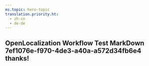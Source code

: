 ```yaml
---
ms.topic: hero-topic
translation.priority.ht: 
  - zh-cn
  - de-de
---
```

## OpenLocalization Workflow Test MarkDown 7ef1076e-f970-4de3-a40a-a572d34fb6e4 thanks!
